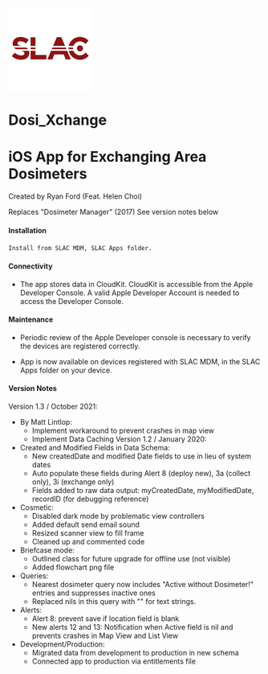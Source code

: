 

![Logo](/Images/WhiteLogo.png)




# Dosi_Xchange


# iOS App for Exchanging Area Dosimeters

Created by Ryan Ford (Feat. Helen Choi)

Replaces "Dosimeter Manager" (2017)
See version notes below

#### Installation

```
Install from SLAC MDM, SLAC Apps folder.
```
#### Connectivity

* The app stores data in CloudKit.  CloudKit is accessible from the Apple Developer Console.  A valid Apple Developer Account is needed to access the Developer Console.

#### Maintenance

* Periodic review of the Apple Developer console is necessary to verify the devices are registered correctly. 

* App is now available on devices registered with SLAC MDM, in the SLAC Apps folder on your device.

#### Version Notes
Version 1.3 / October 2021:
* By Matt Lintlop:
  - Implement workaround to prevent crashes in map view
  - Implement Data Caching
Version 1.2 / January 2020:
* Created and Modified Fields in Data Schema:
  - New createdDate and modified Date fields to use in lieu of system dates
  - Auto populate these fields during Alert 8 (deploy new), 3a (collect only), 3i (exchange only)
  - Fields added to raw data output:  myCreatedDate, myModifiedDate, recordID (for debugging reference)
* Cosmetic:
  - Disabled dark mode by problematic view controllers
  - Added default send email sound
  - Resized scanner view to fill frame
  - Cleaned up and commented code
* Briefcase mode:  
  - Outlined class for future upgrade for offline use (not visible)
  - Added flowchart png file
* Queries:
  - Nearest dosimeter query now includes "Active without Dosimeter!" entries and suppresses inactive ones
  - Replaced nils in this query with "" for text strings.
* Alerts:
  - Alert 8:  prevent save if location field is blank
  - New alerts 12 and 13:  Notification when Active field is nil and prevents crashes in Map View and List View
* Development/Production:
  - Migrated data from development to production in new schema
  - Connected app to production via entitlements file


